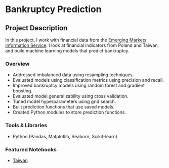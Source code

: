 # Bankruptcy Prediction

## Project Description
In this project, I work with financial data from the [Emerging Markets Information Service](https://www.emis.com). I look at financial indicators from Poland and Taiwan, and build machine learning models that predict bankruptcy.

### Overview
* Addressed imbalanced data using resampling techniques.
* Evaluated models using classification metrics using precision and recall.
* Improved bankruptcy models using random forest and gradient boosting.
* Evaluated model generalizability using cross validation.
* Tuned model hyperparameters using grid search.
* Built prediction functions that use saved models.
* Created Python modules to store prediction functions.

### Tools & Libraries
* Python (Pandas, Matplotlib, Seaborn, Scikit-learn)

### Featured Notebooks
* [Taiwan](https://dpghazi-wqu-ds.s3.amazonaws.com/bankruptcy-in-taiwan.html)

